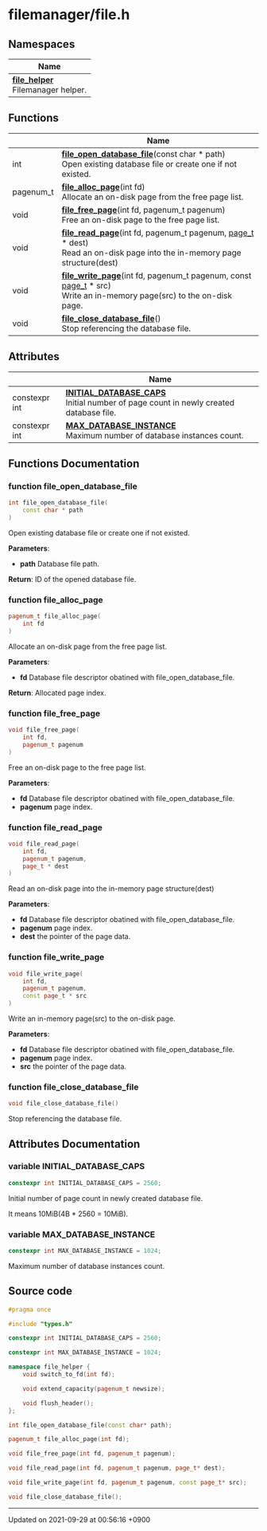 

# filemanager/file.h



## Namespaces

| Name           |
| -------------- |
| **[file_helper](/Namespaces/file_helper)** <br>Filemanager helper.  |

## Functions

|                | Name           |
| -------------- | -------------- |
| int | **[file_open_database_file](/Files/filemanager/file.h#function-file_open_database_file)**(const char * path)<br>Open existing database file or create one if not existed.  |
| pagenum_t | **[file_alloc_page](/Files/filemanager/file.h#function-file_alloc_page)**(int fd)<br>Allocate an on-disk page from the free page list.  |
| void | **[file_free_page](/Files/filemanager/file.h#function-file_free_page)**(int fd, pagenum_t pagenum)<br>Free an on-disk page to the free page list.  |
| void | **[file_read_page](/Files/filemanager/file.h#function-file_read_page)**(int fd, pagenum_t pagenum, <a href="/Classes/Page">page_t</a> * dest)<br>Read an on-disk page into the in-memory page structure(dest)  |
| void | **[file_write_page](/Files/filemanager/file.h#function-file_write_page)**(int fd, pagenum_t pagenum, const <a href="/Classes/Page">page_t</a> * src)<br>Write an in-memory page(src) to the on-disk page.  |
| void | **[file_close_database_file](/Files/filemanager/file.h#function-file_close_database_file)**()<br>Stop referencing the database file.  |

## Attributes

|                | Name           |
| -------------- | -------------- |
| constexpr int | **[INITIAL_DATABASE_CAPS](/Files/filemanager/file.h#variable-initial-database-caps)** <br>Initial number of page count in newly created database file.  |
| constexpr int | **[MAX_DATABASE_INSTANCE](/Files/filemanager/file.h#variable-max-database-instance)** <br>Maximum number of database instances count.  |


## Functions Documentation

### function file_open_database_file

```cpp
int file_open_database_file(
    const char * path
)
```

Open existing database file or create one if not existed. 

**Parameters**: 

  * **path** Database file path. 


**Return**: ID of the opened database file. 

### function file_alloc_page

```cpp
pagenum_t file_alloc_page(
    int fd
)
```

Allocate an on-disk page from the free page list. 

**Parameters**: 

  * **fd** Database file descriptor obatined with file_open_database_file. 


**Return**: Allocated page index. 

### function file_free_page

```cpp
void file_free_page(
    int fd,
    pagenum_t pagenum
)
```

Free an on-disk page to the free page list. 

**Parameters**: 

  * **fd** Database file descriptor obatined with file_open_database_file. 
  * **pagenum** page index. 


### function file_read_page

```cpp
void file_read_page(
    int fd,
    pagenum_t pagenum,
    page_t * dest
)
```

Read an on-disk page into the in-memory page structure(dest) 

**Parameters**: 

  * **fd** Database file descriptor obatined with file_open_database_file. 
  * **pagenum** page index. 
  * **dest** the pointer of the page data. 


### function file_write_page

```cpp
void file_write_page(
    int fd,
    pagenum_t pagenum,
    const page_t * src
)
```

Write an in-memory page(src) to the on-disk page. 

**Parameters**: 

  * **fd** Database file descriptor obatined with file_open_database_file. 
  * **pagenum** page index. 
  * **src** the pointer of the page data. 


### function file_close_database_file

```cpp
void file_close_database_file()
```

Stop referencing the database file. 


## Attributes Documentation

### variable INITIAL_DATABASE_CAPS

```cpp
constexpr int INITIAL_DATABASE_CAPS = 2560;
```

Initial number of page count in newly created database file. 

It means 10MiB(4B * 2560 = 10MiB). 


### variable MAX_DATABASE_INSTANCE

```cpp
constexpr int MAX_DATABASE_INSTANCE = 1024;
```

Maximum number of database instances count. 


## Source code

```cpp
#pragma once

#include "types.h"

constexpr int INITIAL_DATABASE_CAPS = 2560;

constexpr int MAX_DATABASE_INSTANCE = 1024;

namespace file_helper {
    void switch_to_fd(int fd);

    void extend_capacity(pagenum_t newsize);

    void flush_header();
};

int file_open_database_file(const char* path);

pagenum_t file_alloc_page(int fd);

void file_free_page(int fd, pagenum_t pagenum);

void file_read_page(int fd, pagenum_t pagenum, page_t* dest);

void file_write_page(int fd, pagenum_t pagenum, const page_t* src);

void file_close_database_file();
```


-------------------------------

Updated on 2021-09-29 at 00:56:16 +0900
